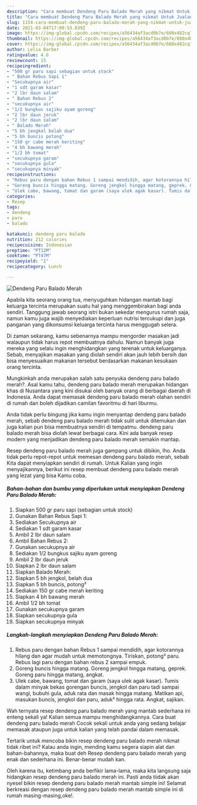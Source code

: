 ```yaml
---
description: "Cara membuat Dendeng Paru Balado Merah yang nikmat Untuk Jualan"
title: "Cara membuat Dendeng Paru Balado Merah yang nikmat Untuk Jualan"
slug: 1154-cara-membuat-dendeng-paru-balado-merah-yang-nikmat-untuk-jualan
date: 2021-03-04T17:09:53.639Z
image: https://img-global.cpcdn.com/recipes/a56434af3acd0b7e/680x482cq70/dendeng-paru-balado-merah-foto-resep-utama.jpg
thumbnail: https://img-global.cpcdn.com/recipes/a56434af3acd0b7e/680x482cq70/dendeng-paru-balado-merah-foto-resep-utama.jpg
cover: https://img-global.cpcdn.com/recipes/a56434af3acd0b7e/680x482cq70/dendeng-paru-balado-merah-foto-resep-utama.jpg
author: Lelia Barber
ratingvalue: 4.6
reviewcount: 15
recipeingredient:
- "500 gr paru sapi sebagian untuk stock"
- " Bahan Rebus Sapi 1"
- "Secukupnya air"
- "1 sdt garam kasar"
- "2 lbr daun salam"
- " Bahan Rebus 2"
- "secukupnya air"
- "1/2 bungkus sajiku ayam goreng"
- "2 lbr daun jeruk"
- "2 lbr daun salam"
- " Balado Merah"
- "5 bh jengkol belah dua"
- "5 bh buncis potong"
- "150 gr cabe merah keriting"
- "4 bh bawang merah"
- "1/2 bh tomat"
- "secukupnya garam"
- "secukupnya gula"
- "secukupnya minyak"
recipeinstructions:
- "Rebus paru dengan bahan Rebus 1 sampai mendidih, agar kotorannya hilang dan agar mudah untuk memotongnya. Tiriskan, potong² paru. Rebus lagi paru dengan bahan rebus 2 sampai empuk."
- "Goreng buncis hingga matang. Goreng jengkol hingga matang, geprek. Goreng paru hingga matang, angkat."
- "Ulek cabe, bawang, tomat dan garam (saya ulek agak kasar). Tumis dalam minyak bekas gorengan buncis, jengkol dan paru tadi sampai wangi, bubuhi gula, aduk rata dan masak hingga matang. Matikan api, masukan buncis, jengkol dan paru, aduk² hingga rata. Angkat, sajikan."
categories:
- Resep
tags:
- dendeng
- paru
- balado

katakunci: dendeng paru balado 
nutrition: 212 calories
recipecuisine: Indonesian
preptime: "PT12M"
cooktime: "PT47M"
recipeyield: "1"
recipecategory: Lunch

---
```



![Dendeng Paru Balado Merah](https://img-global.cpcdn.com/recipes/a56434af3acd0b7e/680x482cq70/dendeng-paru-balado-merah-foto-resep-utama.jpg)

Apabila kita seorang orang tua, menyuguhkan hidangan mantab bagi keluarga tercinta merupakan suatu hal yang menggembirakan bagi anda sendiri. Tanggung jawab seorang istri bukan sekedar mengurus rumah saja, namun kamu juga wajib menyediakan keperluan nutrisi tercukupi dan juga panganan yang dikonsumsi keluarga tercinta harus menggugah selera.

Di zaman  sekarang, kamu sebenarnya mampu mengorder masakan jadi walaupun tidak harus repot membuatnya dahulu. Namun banyak juga mereka yang selalu ingin menghidangkan yang terenak untuk keluarganya. Sebab, menyajikan masakan yang diolah sendiri akan jauh lebih bersih dan bisa menyesuaikan makanan tersebut berdasarkan makanan kesukaan orang tercinta. 



Mungkinkah anda merupakan salah satu penyuka dendeng paru balado merah?. Asal kamu tahu, dendeng paru balado merah merupakan hidangan khas di Nusantara yang kini disukai oleh banyak orang di berbagai daerah di Indonesia. Anda dapat memasak dendeng paru balado merah olahan sendiri di rumah dan boleh dijadikan camilan favoritmu di hari liburmu.

Anda tidak perlu bingung jika kamu ingin menyantap dendeng paru balado merah, sebab dendeng paru balado merah tidak sulit untuk ditemukan dan juga kalian pun bisa membuatnya sendiri di tempatmu. dendeng paru balado merah bisa diolah lewat berbagai cara. Kini ada banyak resep modern yang menjadikan dendeng paru balado merah semakin mantap.

Resep dendeng paru balado merah juga gampang untuk dibikin, lho. Anda tidak perlu repot-repot untuk memesan dendeng paru balado merah, sebab Kita dapat menyiapkan sendiri di rumah. Untuk Kalian yang ingin menyajikannya, berikut ini resep membuat dendeng paru balado merah yang lezat yang bisa Kamu coba.

<!--inarticleads1-->

##### Bahan-bahan dan bumbu yang diperlukan untuk menyiapkan Dendeng Paru Balado Merah:

1. Siapkan 500 gr paru sapi (sebagian untuk stock)
1. Gunakan  Bahan Rebus Sapi 1:
1. Sediakan Secukupnya air
1. Sediakan 1 sdt garam kasar
1. Ambil 2 lbr daun salam
1. Ambil  Bahan Rebus 2:
1. Gunakan secukupnya air
1. Sediakan 1/2 bungkus sajiku ayam goreng
1. Ambil 2 lbr daun jeruk
1. Siapkan 2 lbr daun salam
1. Siapkan  Balado Merah:
1. Siapkan 5 bh jengkol, belah dua
1. Siapkan 5 bh buncis, potong²
1. Sediakan 150 gr cabe merah keriting
1. Siapkan 4 bh bawang merah
1. Ambil 1/2 bh tomat
1. Gunakan secukupnya garam
1. Siapkan secukupnya gula
1. Siapkan secukupnya minyak




<!--inarticleads2-->

##### Langkah-langkah menyiapkan Dendeng Paru Balado Merah:

1. Rebus paru dengan bahan Rebus 1 sampai mendidih, agar kotorannya hilang dan agar mudah untuk memotongnya. Tiriskan, potong² paru. Rebus lagi paru dengan bahan rebus 2 sampai empuk.
1. Goreng buncis hingga matang. Goreng jengkol hingga matang, geprek. Goreng paru hingga matang, angkat.
1. Ulek cabe, bawang, tomat dan garam (saya ulek agak kasar). Tumis dalam minyak bekas gorengan buncis, jengkol dan paru tadi sampai wangi, bubuhi gula, aduk rata dan masak hingga matang. Matikan api, masukan buncis, jengkol dan paru, aduk² hingga rata. Angkat, sajikan.




Wah ternyata resep dendeng paru balado merah yang mantab sederhana ini enteng sekali ya! Kalian semua mampu menghidangkannya. Cara buat dendeng paru balado merah Cocok sekali untuk anda yang sedang belajar memasak ataupun juga untuk kalian yang telah pandai dalam memasak.

Tertarik untuk mencoba bikin resep dendeng paru balado merah nikmat tidak ribet ini? Kalau anda ingin, mending kamu segera siapin alat dan bahan-bahannya, maka buat deh Resep dendeng paru balado merah yang enak dan sederhana ini. Benar-benar mudah kan. 

Oleh karena itu, ketimbang anda berfikir lama-lama, maka kita langsung saja hidangkan resep dendeng paru balado merah ini. Pasti anda tiidak akan nyesel bikin resep dendeng paru balado merah mantab simple ini! Selamat berkreasi dengan resep dendeng paru balado merah mantab simple ini di rumah masing-masing,oke!.

